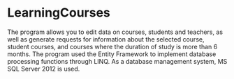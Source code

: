 # LearningCourses
The program allows you to edit data on courses, students and teachers, as well as generate requests for information about the selected course, student courses, and courses where the duration of study is more than 6 months. The program used the Entity Framework to implement database processing functions through LINQ. 
As a database management system, MS SQL Server 2012 is used.
